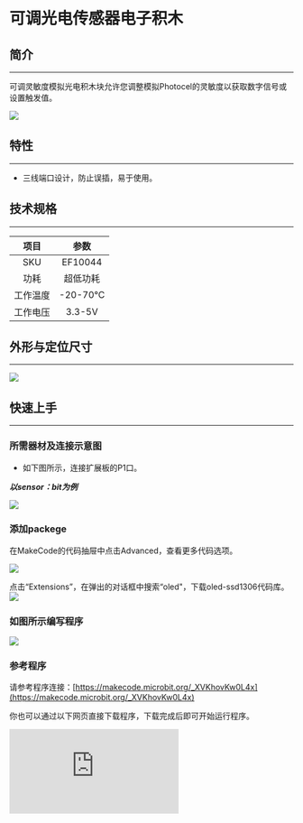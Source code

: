 ﻿# 可调光电传感器电子积木

## 简介
---
可调灵敏度模拟光电积木块允许您调整模拟Photocel的灵敏度以获取数字信号或设置触发值。

 ![](https://wiki-media-ef.oss-cn-hongkong.aliyuncs.com//images/nJi2xZe.jpg)

## 特性
---
- 三线端口设计，防止误插，易于使用。

## 技术规格
---

项目 | 参数
:-: | :-:
SKU|EF10044
功耗|超低功耗
工作温度|-20-70℃
工作电压|3.3-5V

## 外形与定位尺寸
---

 ![](https://wiki-media-ef.oss-cn-hongkong.aliyuncs.com//images/ZpGNMav.png)

## 快速上手
---

### 所需器材及连接示意图
- 如下图所示，连接扩展板的P1口。

***以sensor：bit为例***

![](https://wiki-media-ef.oss-cn-hongkong.aliyuncs.com//images/bYOBa9A.png)

### 添加packege
在MakeCode的代码抽屉中点击Advanced，查看更多代码选项。

![](https://wiki-media-ef.oss-cn-hongkong.aliyuncs.com//images/smtcNoB.png)

点击“Extensions”，在弹出的对话框中搜索“oled"，下载oled-ssd1306代码库。
![](https://wiki-media-ef.oss-cn-hongkong.aliyuncs.com//images/VGSLRXB.png)

### 如图所示编写程序
![](https://wiki-media-ef.oss-cn-hongkong.aliyuncs.com//images/afc0hr7.png)

### 参考程序

请参考程序连接：[https://makecode.microbit.org/_XVKhovKw0L4x](https://makecode.microbit.org/_XVKhovKw0L4x)

你也可以通过以下网页直接下载程序，下载完成后即可开始运行程序。

<div
    style={{
        position: 'relative',
        paddingBottom: '60%',
        overflow: 'hidden',
    }}
>
    <iframe
        src="https://makecode.microbit.org/_XVKhovKw0L4x"
        frameborder="0"
        sandbox="allow-popups allow-forms allow-scripts allow-same-origin"
        style={{
            position: 'absolute',
            width: '100%',
            height: '100%',
        }}
    />
</div>
---

### 结果
- micro：bit上显示出当前环境下光线的强弱数值。

## 相关案例
---

## 技术文档
---

